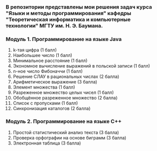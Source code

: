 ### В репозитории представлены мои решения задач курса "Языки и методы программирования" кафедры "Теоретическая информатика и компьютерные технологии" МГТУ им. Н. Э. Баумана.

### Модуль 1. Программирование на языке Java
1. k-тая цифра (1 балл)
2. Наибольшее число (1 балл)
3. Минимальное расстояние (1 балл)
4. Экономное вычисление выражений в польской записи (1 балл)
5. n-ное число Фибоначчи (1 балл)
6. Решение СЛАУ в рациональных числах (2 балла)
7. Арифметическое выражение (3 балла)
8. Элемент множества (1 балл)
9. Разреженное множество целых чисел (1 балл)
10. Обобщённое разреженное множество (2 балла)
11. Список с пропусками (1 балл)
12. Синхронизация каталогов (2 балла)
 
### Модуль 2. Программирование на языке C++
1. Простой статистический анализ текста (3 балла)
2. Проверка орфографии на основе биграмм (3 балла)
3. Электронная таблица (3 балла)


